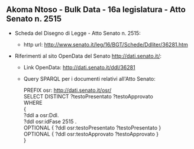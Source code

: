 ## Akoma Ntoso - Bulk Data - 16a legislatura - Atto Senato n. 2515 ##

* Scheda del Disegno di Legge - Atto Senato n. 2515:
	* http url: http://www.senato.it/leg/16/BGT/Schede/Ddliter/36281.htm

* Riferimenti al sito OpenData del Senato http://dati.senato.it/:
	* Link OpenData: http://dati.senato.it/ddl/36281
	* Query SPARQL per i documenti relativi all'Atto Senato:

        PREFIX osr: <http://dati.senato.it/osr/>  
		SELECT DISTINCT ?testoPresentato ?testoApprovato  
		WHERE  
		{  
		    ?ddl a osr:Ddl.  
		    ?ddl osr:idFase 2515 .  
		    OPTIONAL { ?ddl osr:testoPresentato ?testoPresentato }  
		    OPTIONAL { ?ddl osr:testoApprovato ?testoApprovato }  
		}
		